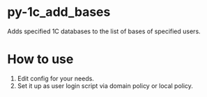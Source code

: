 # py-1c_add_bases
Adds specified 1C databases to the list of bases of specified users.
# How to use
1. Edit config for your needs.
2. Set it up as user login script via domain policy or local policy.
